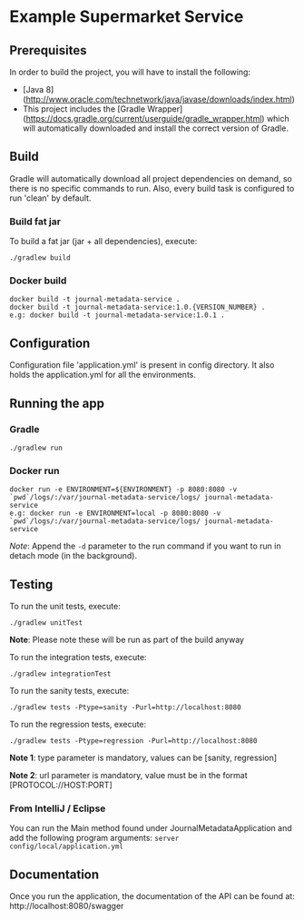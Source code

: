 # Example Supermarket Service

## Prerequisites

In order to build the project, you will have to install the following:

* [Java 8] (http://www.oracle.com/technetwork/java/javase/downloads/index.html)
* This project includes the [Gradle Wrapper] (https://docs.gradle.org/current/userguide/gradle_wrapper.html) which will automatically downloaded and install the correct version of Gradle.

## Build

Gradle will automatically download all project dependencies on demand, so there is no specific commands to run.
Also, every build task is configured to run 'clean' by default.

### Build fat jar
To build a fat jar (jar + all dependencies), execute:

```
./gradlew build
```

### Docker build
```
docker build -t journal-metadata-service .
docker build -t journal-metadata-service:1.0.{VERSION_NUMBER} .
e.g: docker build -t journal-metadata-service:1.0.1 .
```

## Configuration

Configuration file 'application.yml' is present in config directory. It also holds the application.yml for all the environments.


## Running the app

### Gradle
```
./gradlew run
```

### Docker run
```
docker run -e ENVIRONMENT=${ENVIRONMENT} -p 8080:8080 -v `pwd`/logs/:/var/journal-metadata-service/logs/ journal-metadata-service
e.g: docker run -e ENVIRONMENT=local -p 8080:8080 -v `pwd`/logs/:/var/journal-metadata-service/logs/ journal-metadata-service
```

*Note*: Append the `-d` parameter to the run command if you want to run in detach mode (in the background).

## Testing
To run the unit tests, execute:

```
./gradlew unitTest
```

**Note**: Please note these will be run as part of the build anyway

To run the integration tests, execute:

```
./gradlew integrationTest
```

To run the sanity tests, execute:

```
./gradlew tests -Ptype=sanity -Purl=http://localhost:8080
```

To run the regression tests, execute:

```
./gradlew tests -Ptype=regression -Purl=http://localhost:8080
```

**Note 1**: type parameter is mandatory, values can be [sanity, regression]

**Note 2**: url parameter is mandatory, value must be in the format [PROTOCOL://HOST:PORT]

### From IntelliJ / Eclipse
You can run the Main method found under JournalMetadataApplication and add the following program arguments: ```server config/local/application.yml```

## Documentation
Once you run the application, the documentation of the API can be found at: http://localhost:8080/swagger